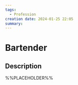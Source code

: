 ```yaml
---
tags:
  - Profession
creation date: 2024-01-25 22:05
summary:
---
```

# Bartender

## Description

%%PLACEHOLDER%%
